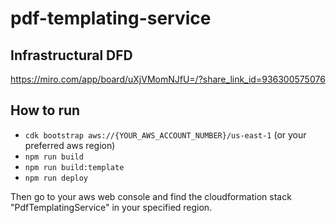 # pdf-templating-service

## Infrastructural DFD
https://miro.com/app/board/uXjVMomNJfU=/?share_link_id=936300575076

## How to run
- `cdk bootstrap aws://{YOUR_AWS_ACCOUNT_NUMBER}/us-east-1` (or your preferred aws region)
- `npm run build`
- `npm run build:template`
- `npm run deploy`

Then go to your aws web console and find the cloudformation stack "PdfTemplatingService" in your specified region.